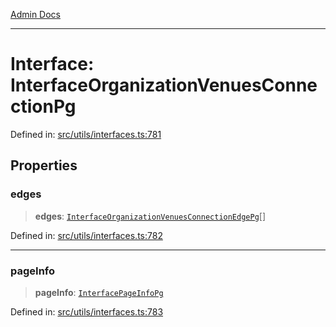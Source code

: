 [Admin Docs](/)

***

# Interface: InterfaceOrganizationVenuesConnectionPg

Defined in: [src/utils/interfaces.ts:781](https://github.com/PalisadoesFoundation/talawa-admin/blob/main/src/utils/interfaces.ts#L781)

## Properties

### edges

> **edges**: [`InterfaceOrganizationVenuesConnectionEdgePg`](InterfaceOrganizationVenuesConnectionEdgePg.md)[]

Defined in: [src/utils/interfaces.ts:782](https://github.com/PalisadoesFoundation/talawa-admin/blob/main/src/utils/interfaces.ts#L782)

***

### pageInfo

> **pageInfo**: [`InterfacePageInfoPg`](InterfacePageInfoPg.md)

Defined in: [src/utils/interfaces.ts:783](https://github.com/PalisadoesFoundation/talawa-admin/blob/main/src/utils/interfaces.ts#L783)
